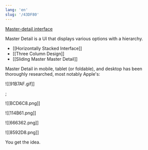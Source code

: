 ```yaml
---
lang: 'en'
slug: '/43DF80'
---
```


[Master-detail interface](https://en.wikipedia.org/wiki/Master%E2%80%93detail_interface)

Master Detail is a UI that displays various options with a hierarchy.

- [[Horizontally Stacked Interface]]
- [[Three Column Design]]
- [[Sliding Master Master Detail]]

Master Detail in mobile, tablet (or foldable), and desktop has been thoroughly researched, most notably Apple's:

![[91B7AF.gif]]

;

<Horizontal>

![[BCD6C8.png]]

![[114B61.png]]

</Horizontal>

<Horizontal>

![[666362.png]]

![[8592D8.png]]

</Horizontal>

You get the idea.
